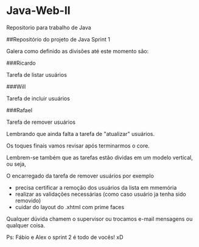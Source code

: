 Java-Web-II
===========

Repositorio para trabalho de Java

##Repositório do projeto de Java Sprint 1

Galera como definido as divisões até este momento são:

###Ricardo
  
  Tarefa de listar usuários
  
###Will
  
  Tarefa de incluir usuários
  
###Rafael

  Tarefa de remover usuários
  
Lembrando que ainda falta a tarefa de "atualizar" usuários.

Os toques finais vamos revisar após terminarmos o core.

Lembrem-se também que as tarefas estão dividas em um modelo vertical, ou seja,

O encarregado da tarefa de remover usuários por exemplo 
 - precisa certificar a remoção dos usuários da lista em mmemória
 - realizar as validações necessárias (como caso usuário ja tenha sido removido)
 - cuidar do layout do .xhtml com prime faces
 
Qualquer dúvida chamem o supervisor ou trocamos e-mail mensagens ou qualquer coisa.


Ps: Fábio e Alex o sprint 2 é todo de vocês! xD
